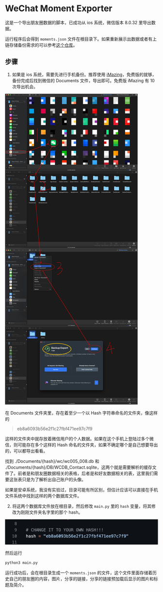 # WeChat Moment Exporter

这是一个导出朋友圈数据的脚本，已成功从 ios 系统，微信版本 8.0.32 里导出数据。

运行程序后会得到 ``moments.json`` 文件在根目录下。如果重新展示出数据或者有上链存储备份需求的可以参考[这个仓库](https://github.com/Atlasoin/migrate-notes-2-csb)。


## 步骤

1. 如果是 ios 系统，需要先进行手机备份。推荐使用 [iMazing](https://imazing.com/)，免费版的就够，备份完成后找到微信的 Documents 文件，导出即可。免费版 iMazing 有 10 次导出机会。

![imazing](./docs/imazing.png)


在 Documents 文件夹里，存在着至少一个以 Hash 字符串命名的文件夹，像这样的

> eb8a6093b56e2f1c27fbf471ee97c7f9

这样的文件夹中就存放着微信用户的个人数据。如果在这个手机上登陆过多个微信，则可能存在多个这样的 Hash 命名的文件夹，如果不确定哪个是自己想要导出的，可以都导出看看。

找到 ./Documents/{hash}/wc/wc005_008.db 和 ./Documents/{hash}/DB/WCDB_Contact.sqlite，这两个就是需要解析的缓存文件了。前者是和朋友圈数据相关的表格，后者是和好友数据相关的表，这里我们需要这张表只是为了解析出自己账户的头像。

如果是安卓系统，我没有实验过，目录可能有所区别，但估计应该可以直接在手机文件系统中找到这样的两个数据库文件。

2. 将这两个数据库文件放在根目录，然后修改 ``main.py`` 里的 ``hash`` 变量，将其修改为刚刚文件夹名字里的那个 hash。

![](./docs/hash.png)

然后运行

```bash
python3 main.py
```

运行成功后，会在根目录生成一个 ``moments.json`` 的文件，这个文件里面存储着历史自己的朋友圈的内容，图片，分享的链接，分享的链接预加载后显示的图片和标题及简介。